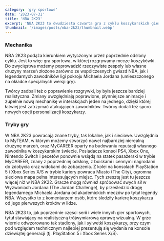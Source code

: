 ```yaml
---
category: 'gry sportowe'
date: '2023-07-31'
title: 'NBA 2K23'
excerpt: 'NBA 2K23 to dwudziesta czwarta gra z cyklu koszykarskich gier sportowych na licencji amerykańskiej ligi NBA. Za produkcję nowej odsłony ponownie odpowiada zespół Visual Concepts wspierany przez firmę Take-Two Interactive.'
thumbnail: '/images/posts/nba-2k23/thumbnail.webp'
---
```


### Mechanika

NBA 2K23 podąża kierunkiem wytyczonym przez poprzednie odsłony cyklu. Jest to więc gra sportowa, w której rozgrywamy mecze koszykówki. Do zwycięstwa możemy poprowadzić rzeczywiste zespoły lub własne drużyny marzeń złożone zarówno ze współczesnych gwiazd NBA, jak i legendarnych zawodników ligi pokroju Michaela Jordana (umieszczonego na okładce specjalnych wersji gry).

Twórcy zadbali też o poprawienie rozgrywki, by była jeszcze bardziej realistyczna. Zmiany uwzględniają poprawione, płynniejsze animacje i zupełnie nową mechanikę w interakcjach jeden na jednego, dzięki której łatwiej jest zatrzymać atakujących zawodników. Twórcy dodali też sporo nowych opcji personalizacji koszykarzy.

### Tryby gry

W NBA 2K23 powracają znane tryby, tak lokalne, jak i sieciowe. Uwzględnia to MyTEAM, w którym możemy stworzyć nawet najbardziej nierealną drużynę marzeń, oraz MyCAREER oparty na budowaniu reputacji własnego zawodnika w koszykarskim świecie. Posiadacze konsol PS4, Xbox One, Nintendo Switch i pecetów ponownie wsiądą na statek pasażerski w trybie MyCAREER, znany z poprzedniej odsłony, z boiskami i cennymi nagrodami do zdobycia oraz widokami do zobaczenia. Z kolei na konsolach PlayStation 5 i Xbox Series X/S w trybie kariery powraca Miasto (The City), ogromna sieciowa mapa pełna interesujących miejsc. Tych zresztą jest tu jeszcze więcej niż w NBA 2K22. Gracze mogą również spróbować swych sił w Wyzwaniach Jordana (The Jordan Challenge), by prześledzić drogę legendarnego Michaela Jordana od akademickich meczów po tytuł legendy NBA. Wszystko to z komentarzem osób, które śledziły karierę koszykarza od jego pierwszych kroków w lidze.

NBA 2K23 to, jak poprzednie części serii i wiele innych gier sportowych, tytuł stawiający na realistyczną trójwymiarową oprawę wizualną. W grze wiernie odwzorowano tak stadiony, jak i sylwetki koszykarzy, przy czym pod względem technicznym najlepiej prezentują się wydania na konsole dziewiątej generacji (tj. PlayStation 5 i Xbox Series X/S).
